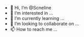 - 👋 Hi, I’m @Scneline
- 👀 I’m interested in ...
- 🌱 I’m currently learning ...
- 💞️ I’m looking to collaborate on ...
- 📫 How to reach me ...

<!---
Scneline/Scneline is a ✨ special ✨ repository because its `README.md` (this file) appears on your GitHub profile.
You can click the Preview link to take a look at your changes.
--->
